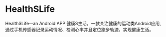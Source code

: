 # HealthSLife
HealthSLife--an Android APP
健康S生活，一款关注健康的运动类Android应用,通过手机传感器记录运动情况、检测心率并且定位跑步轨迹，实现健康生活。
